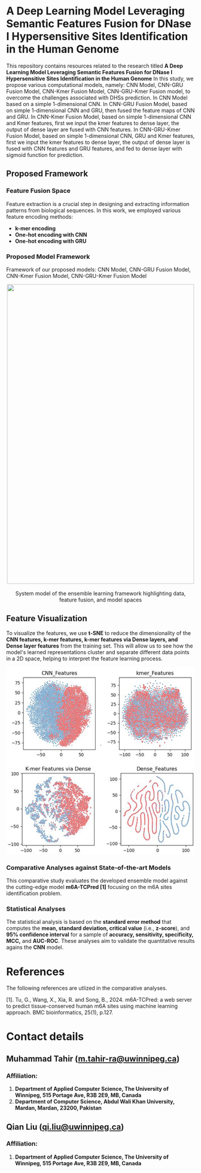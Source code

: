 # A Deep Learning Model Leveraging Semantic Features Fusion for DNase I Hypersensitive Sites Identification in the Human Genome
This repository contains resources related to the research titled **A Deep Learning Model Leveraging Semantic Features Fusion for DNase I Hypersensitive Sites Identification in the Human Genome** In this study, we propose various computational models, namely: CNN Model, CNN-GRU Fusion Model, CNN-Kmer Fusion Model, CNN-GRU-Kmer Fusion model, to overcome the challenges associated with DHSs prediction. In CNN Model based on a simple 1-dimensional CNN. In CNN-GRU Fusion Model, based on simple 1-dimensional CNN and GRU, then fused the feature maps of CNN and GRU. In CNN-Kmer Fusion Model, based on simple 1-dimensional CNN and Kmer features, first we input the kmer features to dense layer, the output of dense layer are fused with CNN features. In CNN-GRU-Kmer Fusion Model, based on simple 1-dimensional CNN, GRU and Kmer features, first we input the kmer features to dense layer, the output of dense layer is fused with CNN features and GRU features, and fed to dense layer with sigmoid function for prediction.

## Proposed Framework
### Feature Fusion Space
Feature extraction is a crucial step in designing and extracting information patterns from biological sequences. In this work, we employed various feature encoding methods:
-	**k-mer encoding**
- **One-hot encoding with CNN**
- **One-hot encoding with GRU**

### Proposed Model Framework
Framework of our proposed models: CNN Model, CNN-GRU Fusion Model, CNN-Kmer Fusion Model, CNN-GRU-Kmer Fusion Model

<p align="center">
<img src="https://github.com/malikmtahir/LOCO-m6A/blob/main/Figures/architecture.jpg" width="500" height="800">

<p align="center">
System model of the ensemble learning framework highlighting data, feature fusion, and model spaces

## Feature Visualization
To visualize the features, we use **t-SNE** to reduce the dimensionality of the **CNN features, k-mer features, k-mer features via Dense layers, and Dense layer features** from the training set. This will allow us to see how the model's learned representations cluster and separate different data points in a 2D space, helping to interpret the feature learning process.

<p align="center">
<img src="https://github.com/malikmtahir/LOCO-m6A/blob/main/Figures/t-SEN.jpg" width="550" height="500">  <p align="right">


### Comparative Analyses against State-of-the-art Models
This comparative study evaluates the developed ensemble model against the cutting-edge model **m6A-TCPred [1]** focusing on the m6A sites identification problem.
  
### Statistical Analyses
The statistical analysis is based on the **standard error method** that computes the **mean, standard deviation, critical value** (i.e., **z-score**), and **95% confidence interval** for a sample of **accuracy, sensitivity, specificity, MCC,** and **AUC-ROC**. These analyses aim to validate the quantitative results agains the **CNN** model.

  
# References 
The following references are utlized in the comparative analyses.

[1]. Tu, G., Wang, X., Xia, R. and Song, B., 2024. m6A-TCPred: a web server to predict tissue-conserved human m6A sites using machine learning approach. BMC bioinformatics, 25(1), p.127.


# Contact details
## Muhammad Tahir (m.tahir-ra@uwinnipeg.ca)
### Affiliation:
1. **Department of Applied Computer Science, The University of Winnipeg, 515 Portage Ave, R3B 2E9, MB, Canada**
2. **Department of Computer Science, Abdul Wali Khan University, Mardan, Mardan, 23200, Pakistan**

## Qian Liu (qi.liu@uwinnipeg.ca)
### Affiliation:
1. **Department of Applied Computer Science, The University of Winnipeg, 515 Portage Ave, R3B 2E9, MB, Canada**
